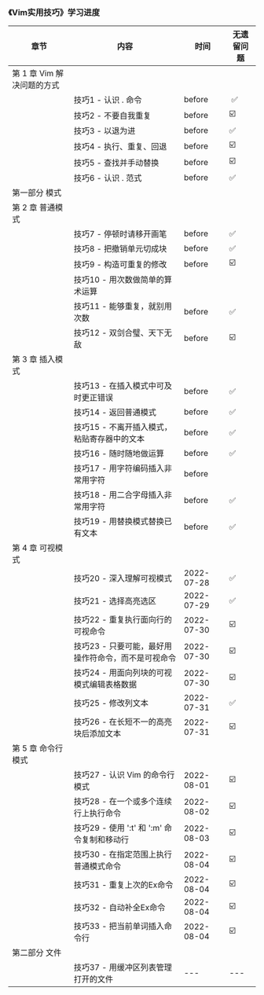 ### 《Vim实用技巧》学习进度

| 章节                | 内容                           | 时间         | 无遗留问题 |
|-------------------|------------------------------|------------|-------|
| 第 1 章 Vim 解决问题的方式 |                              |            |       |
|                   | 技巧1 - 认识 . 命令                | before     | ️ ✅   |
|                   | 技巧2 - 不要自我重复                 | before     | ☑️    |
|                   | 技巧3 - 以退为进                   | before     | ✅     |
|                   | 技巧4 - 执行、重复、回退               | before     | ☑️    |
|                   | 技巧5 - 查找并手动替换                | before     | ☑️    |
|                   | 技巧6 - 认识 . 范式                | before     | ✅     |
| 第一部分 模式           |                              |            |       |
| 第 2 章 普通模式        |                              |            |       |
|                   | 技巧7 - 停顿时请移开画笔               | before     | ✅     |
|                   | 技巧8 - 把撤销单元切成块               | before     | ✅     |
|                   | 技巧9 - 构造可重复的修改               | before     | ☑️    |
|                   | 技巧10 - 用次数做简单的算术运算           |            |       |
|                   | 技巧11 - 能够重复，就别用次数            | before     | ✅️    |
|                   | 技巧12 - 双剑合璧、天下无敌             | before     | ☑️    |
| 第 3 章 插入模式        |                              |            |       |
|                   | 技巧13 - 在插入模式中可及时更正错误         | before     | ✅     |
|                   | 技巧14 - 返回普通模式                | before     | ✅     |
|                   | 技巧15 - 不离开插入模式，粘贴寄存器中的文本     | before     | ✅     |
|                   | 技巧16 - 随时随地做运算               | before     | ✅     |
|                   | 技巧17 - 用字符编码插入非常用字符          | before     |       |
|                   | 技巧18 - 用二合字母插入非常用字符          | before     | ✅     |
|                   | 技巧19 - 用替换模式替换已有文本           | before     | ✅     |
| 第 4 章 可视模式        |                              |            |       |
|                   | 技巧20 - 深入理解可视模式              | 2022-07-28 | ✅     |
|                   | 技巧21 - 选择高亮选区                | 2022-07-29 | ✅     |
|                   | 技巧22 - 重复执行面向行的可视命令          | 2022-07-30 | ☑️    |
|                   | 技巧23 - 只要可能，最好用操作符命令，而不是可视命令 | 2022-07-30 | ☑️    |
|                   | 技巧24 - 用面向列块的可视模式编辑表格数据      | 2022-07-30 | ☑️    |
|                   | 技巧25 - 修改列文本                 | 2022-07-31 | ✅️    |
|                   | 技巧26 - 在长短不一的高亮块后添加文本        | 2022-07-31 | ☑️    |
| 第 5 章 命令行模式       |                              |            | ️     |
|                   | 技巧27 - 认识 Vim 的命令行模式         | 2022-08-01 | ☑️    |
|                   | 技巧28 - 在一个或多个连续行上执行命令        | 2022-08-02  | ☑️    |
|                   | 技巧29 - 使用 ':t' 和 ':m' 命令复制和移动行        | 2022-08-03  | ☑️    |
|                   | 技巧30 - 在指定范围上执行普通模式命令        | 2022-08-04  | ☑️    |
|                   | 技巧31 - 重复上次的Ex命令        | 2022-08-04  | ☑️    |
|                   | 技巧32 - 自动补全Ex命令        | 2022-08-04  | ☑️    |
|                   | 技巧33 - 把当前单词插入命令行        | 2022-08-04  | ☑️    |
| 第二部分 文件           |                              |            |       |
|                   | 技巧37 - 用缓冲区列表管理打开的文件        | ---  | ---    |


